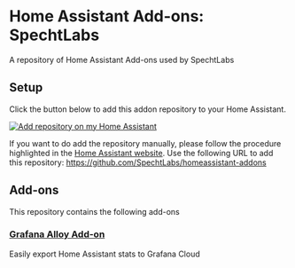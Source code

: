 # Home Assistant Add-ons: SpechtLabs

A repository of Home Assistant Add-ons used by SpechtLabs

## Setup

Click the button below to add this addon repository to your Home Assistant.

[![Add repository on my Home Assistant][repository-badge]][repository-url]

If you want to do add the repository manually, please follow the procedure highlighted in the [Home Assistant website](https://home-assistant.io/hassio/installing_third_party_addons). Use the following URL to add this repository: https://github.com/SpechtLabs/homeassistant-addons

## Add-ons

This repository contains the following add-ons

### [Grafana Alloy Add-on](./grafana_alloy)

Easily export Home Assistant stats to Grafana Cloud

[repository-badge]: https://img.shields.io/badge/Add%20repository%20to%20my-Home%20Assistant-41BDF5?logo=home-assistant&style=for-the-badge
[repository-url]: https://my.home-assistant.io/redirect/supervisor_add_addon_repository/?repository_url=https%3A%2F%2Fgithub.com%2FSpechtLabs%2Fhomeassistant-addons